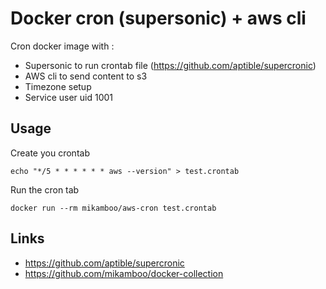 # Docker cron (supersonic) + aws cli

Cron docker image with :

- Supersonic to run crontab file (https://github.com/aptible/supercronic)
- AWS cli to send content to s3
- Timezone setup
- Service user uid 1001

## Usage

Create you crontab

```
echo "*/5 * * * * * * aws --version" > test.crontab
```

Run the cron tab

```
docker run --rm mikamboo/aws-cron test.crontab
```
## Links

* https://github.com/aptible/supercronic
* https://github.com/mikamboo/docker-collection
